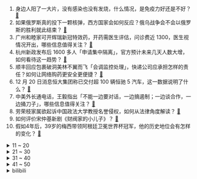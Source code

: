 1. 身边人阳了一大片，没有感染也没有发烧，什么情况，是免疫力好还是不好？ [:link:](https://www.zhihu.com/question/572857647)
2. 如果俄罗斯真的投下一颗核弹，西方国家会如何反应？俄乌战争会不会以俄罗斯的胜利就此结束？ [:link:](https://www.zhihu.com/question/573892650)
3. 广州和睦家可开辉瑞新冠特效药，开药需医生评估，问诊费近 1300，医生视情况开出，哪些信息值得关注？ [:link:](https://www.zhihu.com/question/574113881)
4. 杭州新政发布后 1600 多人「申请集中隔离」，官方预计未来几天人数大增，如何看待这一趋势？ [:link:](https://www.zhihu.com/question/573969686)
5. 顺丰回应包裹破洞美林不翼而飞「会调监控处理」，快递公司应承担怎样的责任？如何让网络购药更安全更便捷？ [:link:](https://www.zhihu.com/question/574110766)
6. 12 月 20 日消息恒大集团称已交付超 100 辆恒驰 5 汽车，这一数据说明了什么？ [:link:](https://www.zhihu.com/question/573391908)
7. 中美外长通电话，王毅指出「不能一边要对话，一边搞遏制；一边谈合作，一边捅刀子」，哪些信息值得关注？ [:link:](https://www.zhihu.com/question/574066896)
8. 劳荣枝家属欲起诉中国政法大学教授名誉侵权，如何从法律角度解读？ [:link:](https://www.zhihu.com/question/573765387)
9. 如何评价宋仲基新剧《财阀家的小儿子》？ [:link:](https://www.zhihu.com/question/567804223)
10. 假如4年后，39岁的梅西带领阿根廷卫冕世界杯冠军，他的历史地位会有怎样的变化？ [:link:](https://www.zhihu.com/question/573639310)
<details>
<summary>11 ~ 20</summary>

11. 香港大学教授金冬雁表示「新冠病毒变异率比流感低多了，全球疫情正在走向终结」，如何看待这一说法？ [:link:](https://www.zhihu.com/question/574101977)
12. 黑龙江被抢药店老板已暂停免费发药，老板称「抢走了没一个人帮我们」，如何评价该事件？ [:link:](https://www.zhihu.com/question/573980257)
13. 美国会骚乱最终报告发布，特别委员会建议禁止特朗普再任总统，其政治生涯是否就此终结？对美政坛将有何影响？ [:link:](https://www.zhihu.com/question/574117056)
14. 为什么很多人都讨厌「圣母型」的主角？ [:link:](https://www.zhihu.com/question/312020466)
15. 三个月内 130 多个奥密克戎亚分支从境外输入，阳康人员或有再次感染风险，还有哪些信息值得关注？ [:link:](https://www.zhihu.com/question/573606249)
16. 如何评价悬疑剧《回来的女儿》第 1-5 集？ [:link:](https://www.zhihu.com/question/574120431)
17. 2022 年 Steam 冬季特卖已开启，有哪些超值的游戏推荐？ [:link:](https://www.zhihu.com/question/573932947)
18. 如何评价悬疑惊悚日剧《弥留之国的爱丽丝》第二季？ [:link:](https://www.zhihu.com/question/573844326)
19. 转阴后会一直咳嗽，怎样理解「转阴后咳嗽是一个打扫战场过程」？如何有效缓解症状？ [:link:](https://www.zhihu.com/question/573780621)
20. 如何看待因 iPhone 14 Plus 销量惨淡，明年苹果或将重新划分标准机型的功能价格？ [:link:](https://www.zhihu.com/question/573241270)
</details>
<details>
<summary>21 ~ 30</summary>

21. 张文宏称近期重症多是因为感染率高，建议老年人每天吃两个鸡蛋，勤洗手、戴口罩、不聚集，哪些信息值得关注？ [:link:](https://www.zhihu.com/question/573976412)
22. 为什么长期假冒莫斯科大学教授的王晓伟最近被抛弃了？ [:link:](https://www.zhihu.com/question/572991331)
23. 中国驻芝加哥总领馆回赠埃文·凯尔的瓷器是什么来头，有什么特殊意义吗？ [:link:](https://www.zhihu.com/question/568028420)
24. 如何看待「浙江等多地宣布无症状和轻症可正常上班」？哪些信息需要关注？ [:link:](https://www.zhihu.com/question/573270084)
25. 美国宣布向乌克兰提供大批军援，包括爱国者防空系统，俄军开始部署萨尔马特洲际弹道导弹，将对局势有何影响？ [:link:](https://www.zhihu.com/question/573721238)
26. 退烧药厂商加班加点生产，多地实施拆零销售，布洛芬巨头股价逼近跌停，退烧药短缺何时缓解？ [:link:](https://www.zhihu.com/question/573468648)
27. 貂蝉那么美，王允为什么不把她占为己有，而是把她献出使连环计？ [:link:](https://www.zhihu.com/question/365579996)
28. 我们怎样获得松弛感？ [:link:](https://www.zhihu.com/question/571235453)
29. 消息人士称「俄央行明年或会在汇市购入人民币，前提是该国石油天然气收入达预期」，可能产生哪些影响？ [:link:](https://www.zhihu.com/question/574092352)
30. 2023 考研开考，全国报考人数为 474 万，疫情侵袭下，今年考研有哪些不一样？ [:link:](https://www.zhihu.com/question/574241813)
</details>
<details>
<summary>31 ~ 40</summary>

31. 不验枪的前提下，怎样才能判断出枪里有没有子弹？ [:link:](https://www.zhihu.com/question/572926882)
32. 结婚了你觉得是为家庭活，还是为自己活？ [:link:](https://www.zhihu.com/question/561234999)
33. 日本人为什么那么喜欢吃米饭？ [:link:](https://www.zhihu.com/question/320293062)
34. 《回来的女儿》这部剧有哪些细思极恐的细节？ [:link:](https://www.zhihu.com/question/573613962)
35. 世界上规模最小的航空公司有多小？ [:link:](https://www.zhihu.com/question/572817672)
36. 想买一台能用三年的手机，荣耀 80 可以吗？ [:link:](https://www.zhihu.com/question/574032413)
37. 人工智能应用于医疗领域，你有哪些期待？AI 将为医学带来哪些想象？ [:link:](https://www.zhihu.com/question/276645250)
38. 普京总结 2022 年称「虽然没有理想的情况，但满怀信心地度过了」，2023 年俄罗斯将面临哪些挑战？ [:link:](https://www.zhihu.com/question/574020492)
39. 你从哪首歌开始喜欢周杰伦？为什么？ [:link:](https://www.zhihu.com/question/568655131)
40. 如何看待黑龙江一社保局被指让市民在室外排队冻到发抖，热线回复若让进室内「会致办公人员感染，影响办公」？ [:link:](https://www.zhihu.com/question/573818599)
</details>
<details>
<summary>41 ~ 50</summary>

41. 德媒称德国汽车行业跟不上中国的发展，软件娱乐和自动驾驶等关键技术越发落后，如何看待此事？透露哪些信息？ [:link:](https://www.zhihu.com/question/574113902)
42. 一线门诊 10 天接诊 4000 多人未感染，医生称「提前打了干扰素」且接诊无重症，哪些信息值得关注？ [:link:](https://www.zhihu.com/question/574024341)
43. 可以推荐一下各位最近喜欢听的kpop曲吗？ [:link:](https://www.zhihu.com/question/573770472)
44. 普法战争后，普鲁士要怎样处置法国才能避免一战 ？ [:link:](https://www.zhihu.com/question/556369936)
45. 专家称「年轻人躺平其实是发泄」，「年轻人不愿进厂是工业本身要转型」，如何看待这一观点？ [:link:](https://www.zhihu.com/question/574106747)
46. 梅西分享世界杯照片获赞 7200 万，创 Ins 最受欢迎照片纪录，如何看待梅西当下在体育界的影响力？ [:link:](https://www.zhihu.com/question/574014631)
47. 俄外交部批日本新安保战略「走上前所未有军事化之路」，会给亚太局势带来什么风险？ [:link:](https://www.zhihu.com/question/573973997)
48. 为什么《原神》编剧要把剧情编排的那么温馨美好？是不是显得很不真实？ [:link:](https://www.zhihu.com/question/573791120)
49. 电影版《想见你》官宣定档 12 月 24 日平安夜，你会到电影院看吗？ [:link:](https://www.zhihu.com/question/573247650)
50. 为什么游戏电视越来越受年轻人青睐？选购时该重点关注什么？ [:link:](https://www.zhihu.com/question/574101164)
</details><details>
<summary>bilibili</summary>

1. 《 北 京 烤 鸭 》 [:link:](//www.bilibili.com/video/BV1Ad4y1e7va)
2. 假STEAM把我们和B站告上法庭，索赔100万！？结果居然…… [:link:](//www.bilibili.com/video/BV1c24y1S7Rx)
3. 美国陆军如何在苏军服役？【硬核狠人44】 [:link:](//www.bilibili.com/video/BV1U84y147Rm)
4. 土豆这样做，我能吃一吨！ [:link:](//www.bilibili.com/video/BV1GW4y1M7FZ)
5. 2022，看见平凡微光 [:link:](//www.bilibili.com/video/BV1fd4y1Y7Uo)
6. 我给国家农业部写了封信 [:link:](//www.bilibili.com/video/BV1g24y1Q72H)
7. 致敬袁爷爷的模组《稻香》 [:link:](//www.bilibili.com/video/BV1BM411m7Ka)
8. 街头冻梨小摊的冻梨热饮！ [:link:](//www.bilibili.com/video/BV1qG411N7Uk)
9. 变色油墨 [:link:](//www.bilibili.com/video/BV1Hg411J7z8)
10. 国风素人改造第一期：今天和老先生重回两千年前的杏坛 [:link:](//www.bilibili.com/video/BV1f14y1N7e5)
<details>
<summary>11 ~ 20</summary>

11. 「英雄梦想」Argentina - 2022 [:link:](//www.bilibili.com/video/BV1te4y1L7uf)
12. 原来我只是一个简单的支教老师 [:link:](//www.bilibili.com/video/BV1RM41127KD)
13. 我算出了汤姆的毛有多少根？b站第一人 [:link:](//www.bilibili.com/video/BV168411n7fy)
14. 齁 甜 紫 薯 奶 冻 [:link:](//www.bilibili.com/video/BV1Ye4y1L75S)
15. 老师全阳了，学校快倒闭了，今天只有一个学生来上学...... [:link:](//www.bilibili.com/video/BV17e411c73A)
16. 这些难道不是全国统一的吗？ [:link:](//www.bilibili.com/video/BV1PR4y1678g)
17. 新冠排痰的正确姿势！不费嗓子，1秒咳出 [:link:](//www.bilibili.com/video/BV1UW4y1T7gZ)
18. 今儿去打卡洛杉矶最高楼里的顶级和牛烤肉！这是我今年吃过最豪的饭！#OPPO Find N2# [:link:](//www.bilibili.com/video/BV1b84y1s7UF)
19. 珍惜眼前人 [:link:](//www.bilibili.com/video/BV1eK411q718)
20. 🙂🙂🙂🙂🙂 [:link:](//www.bilibili.com/video/BV1wA411X7Qw)
</details>
<details>
<summary>21 ~ 30</summary>

21. 高中永远用不烂的作文素材 [:link:](//www.bilibili.com/video/BV1aD4y1h7Gs)
22. 奥密克戎你牛波一，把姐烧到41…… [:link:](//www.bilibili.com/video/BV1K44y1f7Bi)
23. 战 术 核 打 击 ！【C4快乐阴人流#36】 [:link:](//www.bilibili.com/video/BV118411n7Wt)
24. 都说原声才好，那就继续发原声版吧！没几个赞没人给币也不要紧了…… [:link:](//www.bilibili.com/video/BV1hg411J7yv)
25. 童年噩梦真的来了！被查尔斯小火车追杀！ [:link:](//www.bilibili.com/video/BV1LM411m7Eb)
26. 华莱士全系列25种单品大测评！究竟哪款最好吃？ [:link:](//www.bilibili.com/video/BV1FA411X7hz)
27. 时隔三年 终于回国了 [:link:](//www.bilibili.com/video/BV1c14y1P7AP)
28. 他们居然把游戏里的餐厅搬了出来！甚至连NPC都完美复刻！ [:link:](//www.bilibili.com/video/BV1jG4y1J7DU)
29. 【年度书单】我的2022年度书单，文学类+历史类+哲学类+其他类 [:link:](//www.bilibili.com/video/BV1MG4y1J76L)
30. 家人们，捡了一只猫，这可咋整 [:link:](//www.bilibili.com/video/BV1584y147Km)
</details>
<details>
<summary>31 ~ 40</summary>

31. VERNON 'Black Eye' Official MV [:link:](//www.bilibili.com/video/BV16g411t7fc)
32. 神秘北极圈，迷人的挪威，大自然的宠儿。 [:link:](//www.bilibili.com/video/BV1GV4y1c7nx)
33. 可能是全球第一的自助餐？龙虾鹅肝鱼子酱无限上！ 能吃回本吗？ [:link:](//www.bilibili.com/video/BV1Mv4y1X78Q)
34. 用布洛芬舞告别2022 [:link:](//www.bilibili.com/video/BV1Td4y1e76h)
35. 英国博主：中国放开了 老外怎么看 [:link:](//www.bilibili.com/video/BV1Te411c7jj)
36. 发烧...已经...无所谓了...《最 骚 营 销 号 45》 [:link:](//www.bilibili.com/video/BV1cg411b7YS)
37. “让 你 二 创，不 是 让 你 创 死 观 众 呀 喂！” [:link:](//www.bilibili.com/video/BV1UK411z7jo)
38. 求问这个人会飞是真的吗？这个台词出自哪部动画？ [:link:](//www.bilibili.com/video/BV1Y44y1U7yW)
39. [威神V/WayV]《Diamonds Only》Track Video [:link:](//www.bilibili.com/video/BV1U24y1U7fP)
40. 这就是我变阳的四个阶段 [:link:](//www.bilibili.com/video/BV1f24y1D7EN)
</details>
<details>
<summary>41 ~ 50</summary>

41. 追到贼窝 [:link:](//www.bilibili.com/video/BV1R44y1Z7wY)
42. 七分害怕，三分期待，十分变态 [:link:](//www.bilibili.com/video/BV1sM411m7bT)
43. 哈哈哈，大番薯有没有谁知道？ [:link:](//www.bilibili.com/video/BV1E14y1E74u)
44. 你为什么抢不到退烧药？什么时候才能买到？10分钟击碎你的缺药焦虑！【洞察社会系列82】 [:link:](//www.bilibili.com/video/BV1z8411n7qZ)
45. 【照我以火】FC-EX1至8突袭 摆完挂机 简单好抄 [:link:](//www.bilibili.com/video/BV1914y1A7sn)
46. 回来带我走吧，我一直在原地 [:link:](//www.bilibili.com/video/BV1sg411J7Py)
47. ［我的世界视觉盛宴］这2分半花了我250分钟！ [:link:](//www.bilibili.com/video/BV1LR4y167Ua)
48. 深圳.蜑家菜  厨子探店¥611 [:link:](//www.bilibili.com/video/BV1tR4y1674P)
49. ⚡砸 坏 化 学 实 验 室⚡ [:link:](//www.bilibili.com/video/BV17g411J7V9)
50. 【原神】⚡愚 者 何 惧 终 焉⚡ [:link:](//www.bilibili.com/video/BV1xG4y1g7kS)
</details>
<details>
<summary>51 ~ 60</summary>

51. 东北师傅太过分了！怎么能这样卖呢？这菜纯粹欺负外地人！｜真探来了 [:link:](//www.bilibili.com/video/BV12G4y1J7pv)
52. 大学老师原神开荒 [:link:](//www.bilibili.com/video/BV1UV4y1c7rw)
53. 剑 魔 玩 家 免 疫 系 统 [:link:](//www.bilibili.com/video/BV1VA411X7Lf)
54. 年度嘴角落泪短片，我不信你能坚持看到最后一个！ [:link:](//www.bilibili.com/video/BV1UV4y1c7Hz)
55. 一个橙子引发的故事… [:link:](//www.bilibili.com/video/BV1F44y1o7ee)
56. 小爱同学你还好吗 [:link:](//www.bilibili.com/video/BV1LG4y1R7sC)
57. 阳了，但是嘴硬 [:link:](//www.bilibili.com/video/BV18g411J7j3)
58. 真的有这么酥软吗? [:link:](//www.bilibili.com/video/BV1tg411J7ZN)
59. Sakura｜DV录像带 [:link:](//www.bilibili.com/video/BV1c84y1t7yW)
60. 3片肥牛的日式盖饭，割不动中国人了【暗中观察263】IC实验室 [:link:](//www.bilibili.com/video/BV12D4y1774M)
</details>
<details>
<summary>61 ~ 70</summary>

61. 爱言叶Ⅳ(鹿乃xLONxHanser) [:link:](//www.bilibili.com/video/BV1Hg411J79a)
62. 谁不想家里有三个老师呢？教师之一家有三个老师是什么体验 [:link:](//www.bilibili.com/video/BV1jP4y1B7Px)
63. 本王从不跟病毒讲武德 [:link:](//www.bilibili.com/video/BV1GW4y1M7Gq)
64. 凡新冠感染在发烧畏寒头痛身痛阶段，一定不要服用清热解毒类的中药，如连花清瘟、抗病毒颗粒等。应用散寒解表类中药，如荆防颗粒、小柴胡颗粒、风寒感冒颗粒等。特提醒！ [:link:](//www.bilibili.com/video/BV1wR4y1r76N)
65. 烤培根 将就吃 [:link:](//www.bilibili.com/video/BV1Fg411J7qW)
66. 哪只羊下的蛋？ [:link:](//www.bilibili.com/video/BV1Lg411J79E)
67. 传承国粹经典，弘扬戏曲艺术！画脸谱 [:link:](//www.bilibili.com/video/BV1JA411X7dE)
68. 就乐意听点赛博坦星语言 [:link:](//www.bilibili.com/video/BV1ke4y1L7tc)
69. 这可能是我离梅西最远的一次，恭喜梅西夺得世界杯冠军！ [:link:](//www.bilibili.com/video/BV1iK411q72C)
70. 俺们长大了，这一次，绝不会再让妈妈受伤 [:link:](//www.bilibili.com/video/BV1rM41127LG)
</details>
<details>
<summary>71 ~ 80</summary>

71. 曾经的山东拉面哥 [:link:](//www.bilibili.com/video/BV1gA411R7Qa)
72. 英国人如何看待中国人自己起的英文名？ [:link:](//www.bilibili.com/video/BV1LD4y1h7hT)
73. 《关于我200w礼物拖到快400w发这件事》 [:link:](//www.bilibili.com/video/BV1f44y1Z7e2)
74. Unity个人独立游戏，求职作品 [:link:](//www.bilibili.com/video/BV1814y1A7eU)
75. 全程高能 || 失街亭，一步不能走错的弱者悲哀 [:link:](//www.bilibili.com/video/BV1C24y1U75H)
76. 各位同学们，等我妈骂完我，后再给同学们上课！ [:link:](//www.bilibili.com/video/BV1EG411M7Uh)
77. 克苏鲁神话，「食腐之蛆」变成人，地下魔窟祖传《魔宴》 [:link:](//www.bilibili.com/video/BV1A8411H7Cp)
78. 曾经重装骑行独闯西藏阿里，在奥密克戎面前依然不堪一击 [:link:](//www.bilibili.com/video/BV1c14y1P7v5)
79. 胡说八道之后轻松多了 [:link:](//www.bilibili.com/video/BV1RA41197DM)
80. "把女孩带来，债务便一笔勾销"——Bioshock infinite [:link:](//www.bilibili.com/video/BV1aG4y1J77m)
</details>
<details>
<summary>81 ~ 90</summary>

81. 【喜哥】有点亲情，但并不多 [:link:](//www.bilibili.com/video/BV1rK411q7sj)
82. 新概念复习 [:link:](//www.bilibili.com/video/BV1nA411X7gd)
83. “缺德动物在这里！” [:link:](//www.bilibili.com/video/BV13R4y1r7NR)
84. 脸都气歪了！这就是把负反馈做到极致的跑酷游戏 [:link:](//www.bilibili.com/video/BV1Ge4y1j7Lk)
85. 其实 他整蛊也成功过… [:link:](//www.bilibili.com/video/BV1tG4y1J7iy)
86. 新冠转阴后千万不要放松警惕！ [:link:](//www.bilibili.com/video/BV1p24y1S7t2)
87. “赐我一场名为东百的梦” [:link:](//www.bilibili.com/video/BV1GG4y1J7Bj)
88. 当我们成为武器大师！ [:link:](//www.bilibili.com/video/BV1P24y1S7GF)
89. 【扁豆】中国最火县委书记！没有之一，上任一年干成全国模范，家喻户晓《焦裕禄》 [:link:](//www.bilibili.com/video/BV15K411673X)
90. 1技能三种随机音效，2技能两种随机音效，李白世冠新皮肤是荣耀典藏？ [:link:](//www.bilibili.com/video/BV1F84y1t7RZ)
</details>
<details>
<summary>91 ~ 100</summary>

91. 复古永不过时  衣服土了就改造一下！ [:link:](//www.bilibili.com/video/BV12v4y1Q7hv)
92. 谁又能规划好自己的人生呢 [:link:](//www.bilibili.com/video/BV158411H7SG)
93. 观众朋友们，我想死你们了 [:link:](//www.bilibili.com/video/BV1B8411H75d)
94. 离谱！在德国高速开200+居然被货车超了？？ [:link:](//www.bilibili.com/video/BV15d4y1e76z)
95. PDD最便宜相机开箱！傻眼了，相机还能这样？ [:link:](//www.bilibili.com/video/BV1qe411c7uS)
96. 阿根廷是个什么国家？ [:link:](//www.bilibili.com/video/BV1i44y1d7zL)
97. 【原神】3.3你不得不知道的三个小技巧 [:link:](//www.bilibili.com/video/BV1Ee411c7c6)
98. 经典重温——因为孩子高兴，所以我高兴。 [:link:](//www.bilibili.com/video/BV1q44y1U7pB)
99. 东莞服务业曾经多繁荣？小伙独自探访废弃酒店，寻找时代遗迹 [:link:](//www.bilibili.com/video/BV1D44y1d7MN)
100. 台州是碳水天堂吗?终于吃到了鸡蛋炒麻糍~ [:link:](//www.bilibili.com/video/BV1r44y1d7ND)
</details></details>